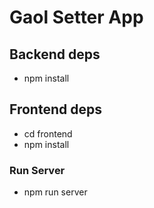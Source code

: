 # Gaol Setter App


## Backend deps
- npm install

## Frontend deps
- cd frontend
- npm install

### Run Server
- npm run server
